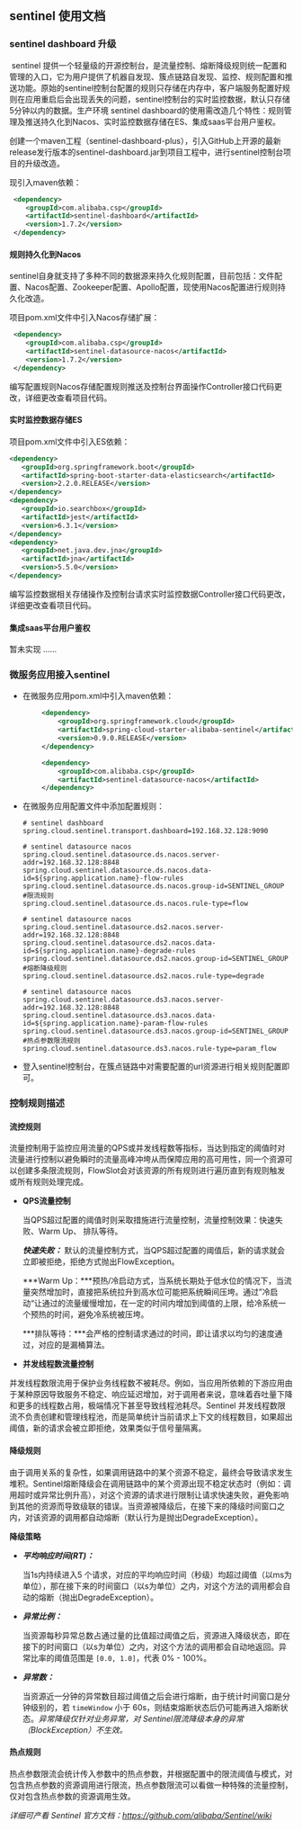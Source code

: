 ## sentinel 使用文档

### sentinel dashboard 升级

​        sentinel 提供一个轻量级的开源控制台，是流量控制、熔断降级规则统一配置和管理的入口，它为用户提供了机器自发现、簇点链路自发现、监控、规则配置和推送功能。原始的sentinel控制台配置的规则只存储在内存中，客户端服务配置好规则在应用重启后会出现丢失的问题，sentinel控制台的实时监控数据，默认只存储5分钟以内的数据。生产环境 sentinel dashboard的使用需改造几个特性：规则管理及推送持久化到Nacos、实时监控数据存储在ES、集成saas平台用户鉴权。

​        创建一个maven工程（sentinel-dashboard-plus），引入GitHub上开源的最新release发行版本的sentinel-dashboard.jar到项目工程中，进行sentinel控制台项目的升级改造。

现引入maven依赖：

```xml
 <dependency>
    <groupId>com.alibaba.csp</groupId>
    <artifactId>sentinel-dashboard</artifactId>
    <version>1.7.2</version>
 </dependency>
```



#### 规则持久化到Nacos

​        sentinel自身就支持了多种不同的数据源来持久化规则配置，目前包括：文件配置、Nacos配置、Zookeeper配置、Apollo配置，现使用Nacos配置进行规则持久化改造。

项目pom.xml文件中引入Nacos存储扩展：

```xml
 <dependency>
    <groupId>com.alibaba.csp</groupId>
    <artifactId>sentinel-datasource-nacos</artifactId>
    <version>1.7.2</version>
 </dependency>
```

编写配置规则Nacos存储配置规则推送及控制台界面操作Controller接口代码更改，详细更改查看项目代码。



#### 实时监控数据存储ES

项目pom.xml文件中引入ES依赖：

```xml
<dependency>
   <groupId>org.springframework.boot</groupId>
   <artifactId>spring-boot-starter-data-elasticsearch</artifactId>
   <version>2.2.0.RELEASE</version>
</dependency>
<dependency>
   <groupId>io.searchbox</groupId>
   <artifactId>jest</artifactId>
   <version>6.3.1</version>
</dependency>
<dependency>
   <groupId>net.java.dev.jna</groupId>
   <artifactId>jna</artifactId>
   <version>5.5.0</version>
</dependency>
```

编写监控数据相关存储操作及控制台请求实时监控数据Controller接口代码更改，详细更改查看项目代码。



#### 集成saas平台用户鉴权

暂未实现 ......



### 微服务应用接入sentinel



* 在微服务应用pom.xml中引入maven依赖：

```xml
        <dependency>
            <groupId>org.springframework.cloud</groupId>
            <artifactId>spring-cloud-starter-alibaba-sentinel</artifactId>
            <version>0.9.0.RELEASE</version>
        </dependency>

        <dependency>
            <groupId>com.alibaba.csp</groupId>
            <artifactId>sentinel-datasource-nacos</artifactId>
        </dependency>
```



* 在微服务应用配置文件中添加配置规则：

  ```properties
  # sentinel dashboard
  spring.cloud.sentinel.transport.dashboard=192.168.32.128:9090
  
  # sentinel datasource nacos
  spring.cloud.sentinel.datasource.ds.nacos.server-addr=192.168.32.128:8848
  spring.cloud.sentinel.datasource.ds.nacos.data-id=${spring.application.name}-flow-rules
  spring.cloud.sentinel.datasource.ds.nacos.group-id=SENTINEL_GROUP
  #限流规则
  spring.cloud.sentinel.datasource.ds.nacos.rule-type=flow
  
  # sentinel datasource nacos
  spring.cloud.sentinel.datasource.ds2.nacos.server-addr=192.168.32.128:8848
  spring.cloud.sentinel.datasource.ds2.nacos.data-id=${spring.application.name}-degrade-rules
  spring.cloud.sentinel.datasource.ds2.nacos.group-id=SENTINEL_GROUP
  #熔断降级规则
  spring.cloud.sentinel.datasource.ds2.nacos.rule-type=degrade
  
  # sentinel datasource nacos
  spring.cloud.sentinel.datasource.ds3.nacos.server-addr=192.168.32.128:8848
  spring.cloud.sentinel.datasource.ds3.nacos.data-id=${spring.application.name}-param-flow-rules
  spring.cloud.sentinel.datasource.ds3.nacos.group-id=SENTINEL_GROUP
  #热点参数限流规则
  spring.cloud.sentinel.datasource.ds3.nacos.rule-type=param_flow
  ```

  

* 登入sentinel控制台，在簇点链路中对需要配置的url资源进行相关规则配置即可。



### 控制规则描述

#### 流控规则

​        流量控制用于监控应用流量的QPS或并发线程数等指标，当达到指定的阈值时对流量进行控制以避免瞬时的流量高峰冲垮从而保障应用的高可用性，同一个资源可以创建多条限流规则，FlowSlot会对该资源的所有规则进行遍历直到有规则触发或所有规则处理完成。

* **QPS流量控制**

  当QPS超过配置的阈值时则采取措施进行流量控制，流量控制效果：快速失败、Warm Up、 排队等待。

  ***快速失败：*** 默认的流量控制方式，当QPS超过配置的阈值后，新的请求就会立即被拒绝，拒绝方式抛出FlowException。

  ***Warm Up：***预热/冷启动方式，当系统长期处于低水位的情况下，当流量突然增加时，直接把系统拉升到高水位可能把系统瞬间压垮。通过”冷启动“让通过的流量缓慢增加，在一定的时间内增加到阈值的上限，给冷系统一个预热的时间，避免冷系统被压垮。

  ***排队等待：***会严格的控制请求通过的时间，即让请求以均匀的速度通过，对应的是漏桶算法。

  

* **并发线程数流量控制**

​        并发线程数限流用于保护业务线程数不被耗尽。例如，当应用所依赖的下游应用由于某种原因导致服务不稳定、响应延迟增加，对于调用者来说，意味着吞吐量下降和更多的线程数占用，极端情况下甚至导致线程池耗尽。Sentinel 并发线程数限流不负责创建和管理线程池，而是简单统计当前请求上下文的线程数目，如果超出阈值，新的请求会被立即拒绝，效果类似于信号量隔离。

#### 降级规则

​        由于调用关系的复杂性，如果调用链路中的某个资源不稳定，最终会导致请求发生堆积。Sentinel熔断降级会在调用链路中的某个资源出现不稳定状态时（例如：调用超时或异常比例升高），对这个资源的请求进行限制让请求快速失败，避免影响到其他的资源而导致级联的错误。当资源被降级后，在接下来的降级时间窗口之内，对该资源的调用都自动熔断（默认行为是抛出DegradeException）。

**降级策略**

* ***平均响应时间(RT)：***

  当1s内持续进入5 个请求，对应的平均响应时间（秒级）均超过阈值（以ms为单位），那在接下来的时间窗口（以s为单位）之内，对这个方法的调用都会自动的熔断（抛出DegradeException）。

* ***异常比例：***

  当资源每秒异常总数占通过量的比值超过阈值之后，资源进入降级状态，即在接下的时间窗口（以s为单位）之内，对这个方法的调用都会自动地返回。异常比率的阈值范围是 `[0.0, 1.0]`，代表 0% - 100%。

* ***异常数：***

  当资源近一分钟的异常数目超过阈值之后会进行熔断，由于统计时间窗口是分钟级别的，若 `timeWindow` 小于 60s，则结束熔断状态后仍可能再进入熔断状态。*异常降级仅针对业务异常，对 Sentinel限流降级本身的异常（BlockException）不生效。*



#### 热点规则

​        热点参数限流会统计传入参数中的热点参数，并根据配置中的限流阈值与模式，对包含热点参数的资源调用进行限流，热点参数限流可以看做一种特殊的流量控制，仅对包含热点参数的资源调用生效。



*详细可产看 Sentinel 官方文档：https://github.com/alibaba/Sentinel/wiki*